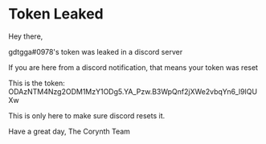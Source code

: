 # Token Leaked
Hey there,

gdtgga#0978's token was leaked in a discord server

If you are here from a discord notification, that means your token was reset

This is the token: ODAzNTM4Nzg2ODM1MzY1ODg5.YA_Pzw.B3WpQnf2jXWe2vbqYn6_l9IQUXw

This is only here to make sure discord resets it.

Have a great day,
The Corynth Team
